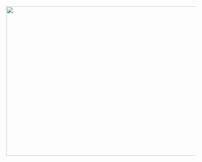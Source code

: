 ###
<div align="center">
  <img height="400" width="800" src="https://wallpaperaccess.com/full/16367.jpg"  />
</div>

###
